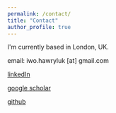 ```yaml
---
permalink: /contact/
title: "Contact"
author_profile: true
---
```




I'm currently based in London, UK.

email: iwo.hawryluk [at] gmail.com

[linkedIn](https://www.linkedin.com/in/iwonahawryluk/)

[google scholar](https://scholar.google.co.uk/citations?user=brpJvU4AAAAJ&hl=en)

[github](https://github.com/ihawryluk)

